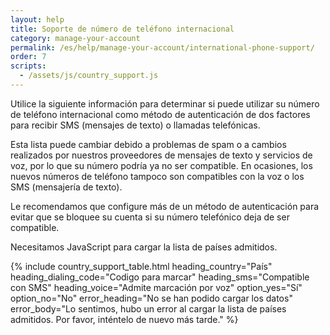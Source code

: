 ```yaml
---
layout: help
title: Soporte de número de teléfono internacional
category: manage-your-account
permalink: /es/help/manage-your-account/international-phone-support/
order: 7 
scripts:
  - /assets/js/country_support.js
---
```

Utilice la siguiente información para determinar si puede utilizar su número de teléfono internacional como método de autenticación de dos factores para recibir SMS (mensajes de texto) o llamadas telefónicas.

Esta lista puede cambiar debido a problemas de spam o a cambios realizados por nuestros proveedores de mensajes de texto y servicios de voz, por lo que su número podría ya no ser compatible. En ocasiones, los nuevos números de teléfono tampoco son compatibles con la voz o los SMS (mensajería de texto).

Le recomendamos que configure más de un método de autenticación para evitar que se bloquee su cuenta si su número telefónico deja de ser compatible.

<noscript>
  Necesitamos JavaScript para cargar la lista de países admitidos.
</noscript>

{% include country_support_table.html
           heading_country="País"
           heading_dialing_code="Codigo para marcar"
           heading_sms="Compatible con SMS"
           heading_voice="Admite marcación por voz"
           option_yes="Sí"
           option_no="No"
           error_heading="No se han podido cargar los datos"
           error_body="Lo sentimos, hubo un error al cargar la lista de países admitidos. Por favor, inténtelo de nuevo más tarde." %}
